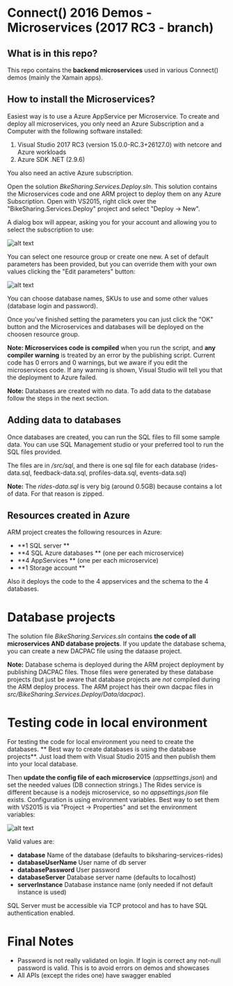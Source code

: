 Connect() 2016 Demos - Microservices (2017 RC3 - branch)
========================================================

What is in this repo?
---------------------

This repo contains the **backend microservices** used in various Connect() demos (mainly the Xamain apps).

How to install the Microservices?
---------------------------------

Easiest way is to use a Azure AppService per Microservice. To create and deploy all microservices, you only need an Azure Subscription and a Computer with the following software installed:

1. Visual Studio 2017 RC3 (version 15.0.0-RC.3+26127.0) with netcore and Azure workloads
2. Azure SDK .NET (2.9.6)

You also need an active Azure subscription.

Open the solution _BkeSharing.Services.Deploy.sln_. This solution contains the Microservices code and one ARM project to deploy them on any Azure Subscription. Open with VS2015, right click over the "BikeSharing.Services.Deploy" project and select "Deploy -> New".

A dialog box will appear, asking you for your account and allowing you to select the subscription to use:

![alt text](./img/deploy.png "Dialog for deploying to a resource group")

You can select one resource group or create one new. A set of default parameters has been provided, but you can override them with your own values clicking the "Edit parameters" button:

![alt text](./img/parameters.png "Dialog for overriding parameters")

You can choose database names, SKUs to use and some other values (database login and password).

Once you've finished setting the parameters you can just click the "OK" button and the Microservices and databases will be deployed on the choosen resource group.

**Note: Microservices code is compiled** when you run the script, and **any compiler warning** is treated by an error by the publishing script. Current code has 0 errors and 0 warnings, but we aware if you edit the microservices code. If any warning is shown, Visual Studio will tell you that the deployment to Azure failed.

**Note:** Databases are created with no data. To add data to the database follow the steps in the next section.

Adding data to databases
------------------------

Once databases are created, you can run the SQL files to fill some sample data. You can use SQL Management studio or
your preferred tool to run the SQL files provided.

The files are in _/src/sql_, and there is one sql file for each database (rides-data.sql, feedback-data.sql, profiles-data.sql, events-data.sql)

**Note:** The _rides-data.sql_ is very big (around 0.5GB) because contains a lot of data. For that reason is zipped.

Resources created in Azure
--------------------------

ARM project creates the following resources in Azure:

* **1 SQL server **
* **4 SQL Azure databases ** (one per each microservice)
* **4 AppServices ** (one per each microservice)
* **1 Storage account **

Also it deploys the code to the 4 appservices and the schema to the 4 databases.

Database projects
=================

The solution file _BikeSharing.Services.sln_ contains **the code of all microservices AND database projects**. If you update the database schema, you can create a new DACPAC file using the dataase project.

**Note:** Database schema is deployed during the ARM project deployment by publishing DACPAC files. Those files were generated by these database projects (but just be aware that database projects are *not* compiled during the ARM deploy process. The ARM project has their own dacpac files in _src/BikeSharing.Services.Deploy/Data/dacpac_).

Testing code in local environment
=================================

For testing the code for local environment you need to create the databases. ** Best way to create databases is using the database projects**. Just load them with Visual Studio 2015 and then publish them into your local database.

Then **update the config file of each microservice** (_appsettings.json_) and set the needed values (DB connection strings.)
The Rides service is different because is a nodejs microservice, so no _appsettings.json_ file exists. Configuration is using environment variables. Best way to set them with VS2015 is via "Project -> Properties" and set the environment variables:

![alt text](./img/node-props.png "Dialog for nodejs properties")

Valid values are:

* **database** Name of the database (defaults to biksharing-services-rides)
* **databaseUserName** User name of db server
* **databasePassword** User password
* **databaseServer** Database server name (defaults to localhost)
* **serverInstance** Database instance name (only needed if not default instance is used)

SQL Server must be accessible via TCP protocol and has to have SQL authentication enabled.

Final Notes
===========

* Password is not really validated on login. If login is correct any not-null password is valid. This is to avoid errors on demos and showcases
* All APIs (except the rides one) have swagger enabled






